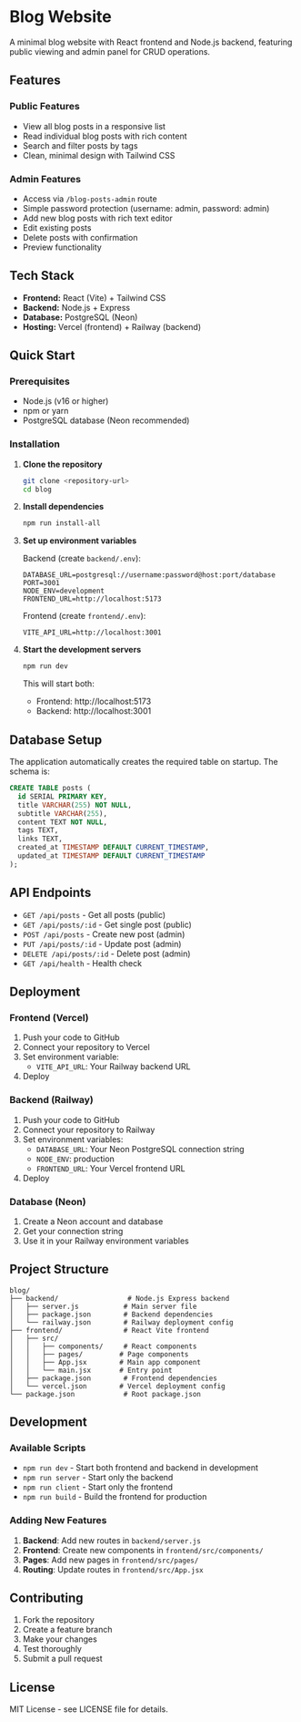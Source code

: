 # Blog Website

A minimal blog website with React frontend and Node.js backend, featuring public viewing and admin panel for CRUD operations.

## Features

### Public Features
- View all blog posts in a responsive list
- Read individual blog posts with rich content
- Search and filter posts by tags
- Clean, minimal design with Tailwind CSS

### Admin Features
- Access via `/blog-posts-admin` route
- Simple password protection (username: admin, password: admin)
- Add new blog posts with rich text editor
- Edit existing posts
- Delete posts with confirmation
- Preview functionality

## Tech Stack

- **Frontend:** React (Vite) + Tailwind CSS
- **Backend:** Node.js + Express
- **Database:** PostgreSQL (Neon)
- **Hosting:** Vercel (frontend) + Railway (backend)

## Quick Start

### Prerequisites
- Node.js (v16 or higher)
- npm or yarn
- PostgreSQL database (Neon recommended)

### Installation

1. **Clone the repository**
   ```bash
   git clone <repository-url>
   cd blog
   ```

2. **Install dependencies**
   ```bash
   npm run install-all
   ```

3. **Set up environment variables**

   Backend (create `backend/.env`):
   ```env
   DATABASE_URL=postgresql://username:password@host:port/database
   PORT=3001
   NODE_ENV=development
   FRONTEND_URL=http://localhost:5173
   ```

   Frontend (create `frontend/.env`):
   ```env
   VITE_API_URL=http://localhost:3001
   ```

4. **Start the development servers**
   ```bash
   npm run dev
   ```

   This will start both:
   - Frontend: http://localhost:5173
   - Backend: http://localhost:3001

## Database Setup

The application automatically creates the required table on startup. The schema is:

```sql
CREATE TABLE posts (
  id SERIAL PRIMARY KEY,
  title VARCHAR(255) NOT NULL,
  subtitle VARCHAR(255),
  content TEXT NOT NULL,
  tags TEXT,
  links TEXT,
  created_at TIMESTAMP DEFAULT CURRENT_TIMESTAMP,
  updated_at TIMESTAMP DEFAULT CURRENT_TIMESTAMP
);
```

## API Endpoints

- `GET /api/posts` - Get all posts (public)
- `GET /api/posts/:id` - Get single post (public)
- `POST /api/posts` - Create new post (admin)
- `PUT /api/posts/:id` - Update post (admin)
- `DELETE /api/posts/:id` - Delete post (admin)
- `GET /api/health` - Health check

## Deployment

### Frontend (Vercel)

1. Push your code to GitHub
2. Connect your repository to Vercel
3. Set environment variable:
   - `VITE_API_URL`: Your Railway backend URL
4. Deploy

### Backend (Railway)

1. Push your code to GitHub
2. Connect your repository to Railway
3. Set environment variables:
   - `DATABASE_URL`: Your Neon PostgreSQL connection string
   - `NODE_ENV`: production
   - `FRONTEND_URL`: Your Vercel frontend URL
4. Deploy

### Database (Neon)

1. Create a Neon account and database
2. Get your connection string
3. Use it in your Railway environment variables

## Project Structure

```
blog/
├── backend/                 # Node.js Express backend
│   ├── server.js           # Main server file
│   ├── package.json        # Backend dependencies
│   └── railway.json        # Railway deployment config
├── frontend/               # React Vite frontend
│   ├── src/
│   │   ├── components/     # React components
│   │   ├── pages/         # Page components
│   │   ├── App.jsx        # Main app component
│   │   └── main.jsx       # Entry point
│   ├── package.json        # Frontend dependencies
│   └── vercel.json        # Vercel deployment config
└── package.json            # Root package.json
```

## Development

### Available Scripts

- `npm run dev` - Start both frontend and backend in development
- `npm run server` - Start only the backend
- `npm run client` - Start only the frontend
- `npm run build` - Build the frontend for production

### Adding New Features

1. **Backend**: Add new routes in `backend/server.js`
2. **Frontend**: Create new components in `frontend/src/components/`
3. **Pages**: Add new pages in `frontend/src/pages/`
4. **Routing**: Update routes in `frontend/src/App.jsx`

## Contributing

1. Fork the repository
2. Create a feature branch
3. Make your changes
4. Test thoroughly
5. Submit a pull request

## License

MIT License - see LICENSE file for details. 